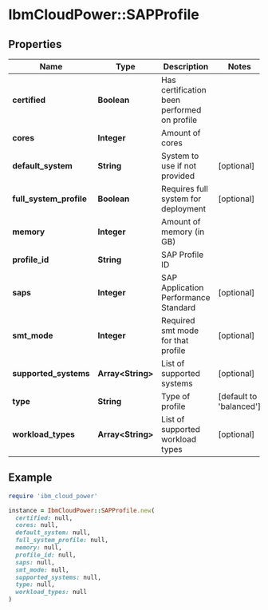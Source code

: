 # IbmCloudPower::SAPProfile

## Properties

| Name | Type | Description | Notes |
| ---- | ---- | ----------- | ----- |
| **certified** | **Boolean** | Has certification been performed on profile |  |
| **cores** | **Integer** | Amount of cores |  |
| **default_system** | **String** | System to use if not provided | [optional] |
| **full_system_profile** | **Boolean** | Requires full system for deployment | [optional] |
| **memory** | **Integer** | Amount of memory (in GB) |  |
| **profile_id** | **String** | SAP Profile ID |  |
| **saps** | **Integer** | SAP Application Performance Standard | [optional] |
| **smt_mode** | **Integer** | Required smt mode for that profile | [optional] |
| **supported_systems** | **Array&lt;String&gt;** | List of supported systems | [optional] |
| **type** | **String** | Type of profile | [default to &#39;balanced&#39;] |
| **workload_types** | **Array&lt;String&gt;** | List of supported workload types | [optional] |

## Example

```ruby
require 'ibm_cloud_power'

instance = IbmCloudPower::SAPProfile.new(
  certified: null,
  cores: null,
  default_system: null,
  full_system_profile: null,
  memory: null,
  profile_id: null,
  saps: null,
  smt_mode: null,
  supported_systems: null,
  type: null,
  workload_types: null
)
```

